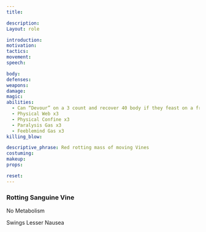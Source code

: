 ```yaml
---
title: 

description: 
Layout: role

introduction: 
motivation: 
tactics: 
movement:
speech:

body:
defenses: 
weapons: 
damage:
magic: 
abilities:
  - Can “Devour” on a 3 count and recover 40 body if they feast on a freshly “killed” enemy. This is not a killing blow effect and still be healed back up.
  - Physical Web x3
  - Physical Confine x3
  - Paralysis Gas x3
  - Feeblemind Gas x3
killing_blow: 

descriptive_phrase: Red rotting mass of moving Vines
costuming: 
makeup:
props: 

reset:
---
```


### Rotting Sanguine Vine





No Metabolism

Swings Lesser Nausea